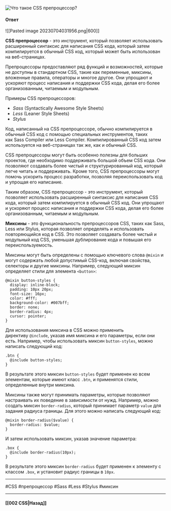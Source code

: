 ![Что такое CSS препроцессор?](https://youtu.be/kx3dR6ztICU?t=159)

#### Ответ

![[Pasted image 20230704031956.png|600]]

**CSS препроцессор** - это инструмент, который позволяет использовать расширенный синтаксис для написания CSS кода, который затем компилируется в обычный CSS код, который может быть использован на веб-страницах.

Препроцессоры предоставляют ряд функций и возможностей, которые не доступны в стандартном CSS, такие как переменные, миксины, вложенные правила, операторы и многое другое. Они упрощают и ускоряют процесс написания и поддержки CSS кода, делая его более организованным, читаемым и модульным.

Примеры CSS препроцессоров:

- *Sass* (Syntactically Awesome Style Sheets)
- *Less* (Leaner Style Sheets)
- *Stylus*

Код, написанный на CSS препроцессоре, обычно компилируется в обычный CSS код с помощью специальных инструментов, таких как Sass Compiler или Less Compiler. Компилированный CSS код затем используется на веб-страницах так же, как и обычный CSS.

CSS препроцессоры могут быть особенно полезны для больших проектов, где необходимо поддерживать большой объем CSS кода. Они позволяют создавать более чистый и структурированный код, который легче читать и поддерживать. Кроме того, CSS препроцессоры могут помочь ускорить процесс разработки, позволяя переиспользовать код и упрощая его написание.

Таким образом, CSS препроцессор - это инструмент, который позволяет использовать расширенный синтаксис для написания CSS кода, который затем компилируется в обычный CSS код. Они упрощают и ускоряют процесс написания и поддержки CSS кода, делая его более организованным, читаемым и модульным.

**Миксины** - это функциональность препроцессоров CSS, таких как Sass, Less или Stylus, которая позволяет определять и использовать повторяющийся код в CSS. Это позволяет создавать более чистый и модульный код CSS, уменьшая дублирование кода и повышая его переиспользуемость.

Миксины могут быть определены с помощью ключевого слова `@mixin` и могут содержать любой допустимый CSS-код, включая свойства, селекторы и другие миксины. Например, следующий миксин определяет стили для элемента `<button>`:

```
@mixin button-styles {
  display: inline-block;
  padding: 10px 20px;
  font-size: 16px;
  color: #fff;
  background-color: #007bff;
  border: none;
  border-radius: 4px;
  cursor: pointer;
}
```

Для использования миксина в CSS можно применить директиву `@include`, указав имя миксина и его параметры, если они есть. Например, чтобы использовать миксин `button-styles`, можно написать следующий код:

```
.btn {
  @include button-styles;
}
```

В результате этого миксин `button-styles` будет применен ко всем элементам, которые имеют класс `.btn`, и применятся стили, определенные внутри миксина.

Миксины также могут принимать параметры, которые позволяют настраивать их поведение в зависимости от нужд. Например, можно создать миксин `border-radius`, который принимает параметр `value` для задания радиуса границы. Для этого можно написать следующий код:

```
@mixin border-radius($value) {
  border-radius: $value;
}
```

И затем использовать миксин, указав значение параметра:

```
.box {
  @include border-radius(10px);
}
```

В результате этого миксин `border-radius` будет применен к элементу с классом `.box`, и установит радиус границы в `10px`.

___
#CSS #препроцессор #Sass #Less #Stylus #миксин

___

#### [[002 CSS|Назад]]